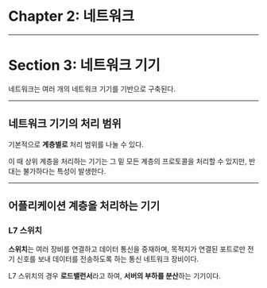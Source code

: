 # Chapter 2: 네트워크

---

# Section 3: 네트워크 기기

네트워크는 여러 개의 네트워크 기기를 기반으로 구축된다.

---

## 네트워크 기기의 처리 범위

기본적으로 **계층별로** 처리 범위를 나눌 수 있다.

이 때 상위 계층을 처리하는 기기는 그 밑 모든 계층의 프로토콜을 처리할 수 있지만, 반대는 불가하다는 특성이 발생한다.

---

## 어플리케이션 계층을 처리하는 기기

### L7 스위치

**스위치**는 여러 장비를 연결하고 데이터 통신을 중재하며, 목적지가 연결된 포트로만 전기 신호를 보내 데이터를 전송하도록 하는 통신 네트워크 장비이다.

L7 스위치의 경우 **로드밸런서**라고 하여, **서버의 부하를 분산**하는 기기이다.


